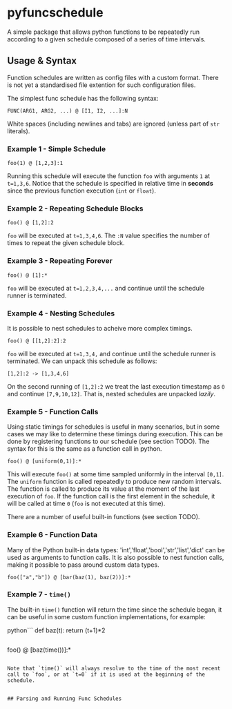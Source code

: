 # pyfuncschedule

A simple package that allows python functions to be repeatedly run according to a given schedule composed of a series of time intervals.

## Usage & Syntax

Function schedules are written as config files with a custom format. There is not yet a standardised file extention for such configuration files.

The simplest func schedule has the following syntax: 
```
FUNC(ARG1, ARG2, ...) @ [I1, I2, ...]:N
```
White spaces (including newlines and tabs) are ignored (unless part of `str` literals).

### Example 1 - Simple Schedule
```
foo(1) @ [1,2,3]:1
```

Running this schedule will execute the function `foo` with arguments `1` at `t=1,3,6`. Notice that the schedule is specified in relative time in __seconds__ since the previous function execution (`int` or `float`).

### Example 2 - Repeating Schedule Blocks
```
foo() @ [1,2]:2
```

`foo` will be executed at `t=1,3,4,6`. The `:N` value specifies the number of times to repeat the given schedule block.

### Example 3 - Repeating Forever
```
foo() @ [1]:*
```

`foo` will be executed at `t=1,2,3,4,...` and continue until the schedule runner is terminated.

### Example 4 - Nesting Schedules

It is possible to nest schedules to acheive more complex timings.

```
foo() @ [[1,2]:2]:2
```

`foo` will be executed at `t=1,3,4,` and continue until the schedule runner is terminated.
We can unpack this schedule as follows:
```
[1,2]:2 -> [1,3,4,6]
```
On the second running of `[1,2]:2` we treat the last execution timestamp as `0` and continue `[7,9,10,12]`. That is, nested schedules are unpacked _lazily_.

### Example 5 - Function Calls

Using static timings for schedules is useful in many scenarios, but in some cases we may like to determine these timings during execution. This can be done by registering functions to our schedule (see section TODO).
The syntax for this is the same as a function call in python.

```
foo() @ [uniform(0,1)]:*
```

This will execute `foo()` at some time sampled uniformly in the interval `[0,1]`. The `uniform` function is called repeatedly to produce new random intervals. The function is called to produce its value at the moment of the last execution of `foo`. If the function call is the first element in the schedule, it will be called at time `0` (`foo` is not executed at this time).


There are a number of useful built-in functions (see section TODO).

### Example 6 - Function Data

Many of the Python built-in data types: 'int','float','bool','str','list','dict' can be used as arguments to function calls. It is also possible to nest function calls, making it possible to pass around custom data types. 
```
foo(["a","b"]) @ [bar(baz(1), baz(2))]:*
```

### Example 7 - `time()`

The built-in `time()` function will return the time since the schedule began, it can be useful in some custom function implementations, for example: 

python```
def baz(t):
  return (t+1)*2
```
```
foo() @ [baz(time())]:*
```

Note that `time()` will always resolve to the time of the most recent call to `foo`, or at `t=0` if it is used at the beginning of the schedule.


## Parsing and Running Func Schedules





